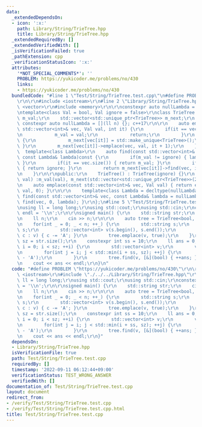 ```yaml
---
data:
  _extendedDependsOn:
  - icon: ':x:'
    path: Library/String/TrieTree.hpp
    title: Library/String/TrieTree.hpp
  _extendedRequiredBy: []
  _extendedVerifiedWith: []
  _isVerificationFailed: true
  _pathExtension: cpp
  _verificationStatusIcon: ':x:'
  attributes:
    '*NOT_SPECIAL_COMMENTS*': ''
    PROBLEM: https://yukicoder.me/problems/no/430
    links:
    - https://yukicoder.me/problems/no/430
  bundledCode: "#line 1 \"Test/String/TrieTree.test.cpp\"\n#define PROBLEM \"https://yukicoder.me/problems/no/430\"\
    \r\n\r\n#include <iostream>\r\n#line 2 \"Library/String/TrieTree.hpp\"\n\r\n#include\
    \ <vector>\r\n#include <memory>\r\n\r\nconstexpr auto nullLambda = [](int n) {};\r\
    \ntemplate<class Val = bool, Val ignore = false>\r\nclass TrieTree {\r\n    Val\
    \ m_val;\r\n    std::vector<std::unique_ptr<TrieTree>> m_next;\r\n    //static\
    \ constexpr auto nullLambda = [](ll n) {}; c++17\r\n\r\n    auto emplace(const\
    \ std::vector<int>& vec, Val val, int it) {\r\n        if(it == vec.size()) {\r\
    \n            m_val = val;\r\n            return;\r\n        }\r\n        if(!m_next[vec[it]])\
    \ {\r\n            m_next[vec[it]] = std::make_unique<TrieTree>();\r\n       \
    \ }\r\n        m_next[vec[it]]->emplace(vec, val, it + 1);\r\n    }\r\n\r\n  \
    \  template<class Lambda>\r\n    auto find(const std::vector<int>& vec, int it,\
    \ const Lambda& lambda)const {\r\n        if(m_val != ignore) { lambda(m_val);\
    \ }\r\n        if(it == vec.size()) { return m_val; }\r\n        if(!m_next[vec[it]])\
    \ { return ignore; }\r\n        return m_next[vec[it]]->find(vec, it + 1, lambda);\r\
    \n    }\r\n\r\npublic:\r\n    TrieTree() : TrieTree(ignore) {}\r\n    TrieTree(Val\
    \ val) :m_val(val), m_next(std::vector<std::unique_ptr<TrieTree>>(26)) {}\r\n\r\
    \n    auto emplace(const std::vector<int>& vec, Val val) { return emplace(vec,\
    \ val, 0); }\r\n\r\n    template<class Lambda = decltype(nullLambda)>\r\n    auto\
    \ find(const std::vector<int>& vec, const Lambda& lambda = nullLambda) { return\
    \ find(vec, 0, lambda); }\r\n};\n#line 5 \"Test/String/TrieTree.test.cpp\"\n\r\
    \nusing ll = long long;\r\nusing std::cout;\r\nusing std::cin;\r\nconstexpr char\
    \ endl = '\\n';\r\n\r\nsigned main() {\r\n    std::string str;\r\n    cin >> str;\r\
    \n    ll n;\r\n    cin >> n;\r\n\r\n    auto tree = TrieTree<bool, false>();\r\
    \n    for(int _ = 0; _ < n; ++_) {\r\n        std::string s;\r\n        cin >>\
    \ s;\r\n        std::vector<int> v(s.begin(), s.end());\r\n        for(auto&&\
    \ c : v) { c -= 'A'; }\r\n        tree.emplace(v, true);\r\n    }\r\n\r\n    int\
    \ sz = str.size();\r\n    constexpr int ss = 10;\r\n    ll ans = 0;\r\n    for(int\
    \ i = 0; i < sz; ++i) {\r\n        std::vector<int> v;\r\n        v.reserve(ss);\r\
    \n        for(int j = i; j < std::min(i + ss, sz); ++j) {\r\n            v.emplace_back(str[j]\
    \ - 'A');\r\n        }\r\n        tree.find(v, [&](bool) { ++ans; });\r\n    }\r\
    \n    cout << ans << endl;\r\n}\n"
  code: "#define PROBLEM \"https://yukicoder.me/problems/no/430\"\r\n\r\n#include\
    \ <iostream>\r\n#include \"./../../Library/String/TrieTree.hpp\"\r\n\r\nusing\
    \ ll = long long;\r\nusing std::cout;\r\nusing std::cin;\r\nconstexpr char endl\
    \ = '\\n';\r\n\r\nsigned main() {\r\n    std::string str;\r\n    cin >> str;\r\
    \n    ll n;\r\n    cin >> n;\r\n\r\n    auto tree = TrieTree<bool, false>();\r\
    \n    for(int _ = 0; _ < n; ++_) {\r\n        std::string s;\r\n        cin >>\
    \ s;\r\n        std::vector<int> v(s.begin(), s.end());\r\n        for(auto&&\
    \ c : v) { c -= 'A'; }\r\n        tree.emplace(v, true);\r\n    }\r\n\r\n    int\
    \ sz = str.size();\r\n    constexpr int ss = 10;\r\n    ll ans = 0;\r\n    for(int\
    \ i = 0; i < sz; ++i) {\r\n        std::vector<int> v;\r\n        v.reserve(ss);\r\
    \n        for(int j = i; j < std::min(i + ss, sz); ++j) {\r\n            v.emplace_back(str[j]\
    \ - 'A');\r\n        }\r\n        tree.find(v, [&](bool) { ++ans; });\r\n    }\r\
    \n    cout << ans << endl;\r\n}"
  dependsOn:
  - Library/String/TrieTree.hpp
  isVerificationFile: true
  path: Test/String/TrieTree.test.cpp
  requiredBy: []
  timestamp: '2022-09-11 06:12:44+09:00'
  verificationStatus: TEST_WRONG_ANSWER
  verifiedWith: []
documentation_of: Test/String/TrieTree.test.cpp
layout: document
redirect_from:
- /verify/Test/String/TrieTree.test.cpp
- /verify/Test/String/TrieTree.test.cpp.html
title: Test/String/TrieTree.test.cpp
---
```

